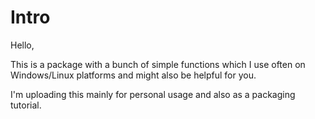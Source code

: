 # Intro

Hello,

This is a package with a bunch of simple functions which I use often on Windows/Linux platforms and might also be helpful for you.

I'm uploading this mainly for personal usage and also as a packaging tutorial.
